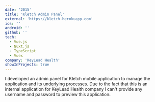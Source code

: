 ```yaml
---
date: '2015'
title: 'Kletch Admin Panel'
external: 'https://kletch.herokuapp.com'
ios: ''
android: ''
github: ''
tech:
  - Vue.js
  - Nuxt.js
  - TypeScript
  - Vuex
company: 'KeyLead Health'
showInProjects: true
---
```


I developed an admin panel for Kletch mobile application to manage the application and its underlying processes.
Due to the fact that this is an internal application for KeyLead Health company I can't provide any username and password to preview this application.

